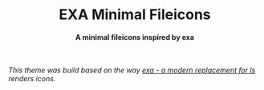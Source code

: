<h1 align='center'> EXA Minimal Fileicons</h1>
<h4 align='center'>A minimal fileicons inspired by exa</h4>
<br>

*This theme was build based on the way [exa - a modern replacement for ls](https://github.com/ogham/exa#readme) renders icons.*